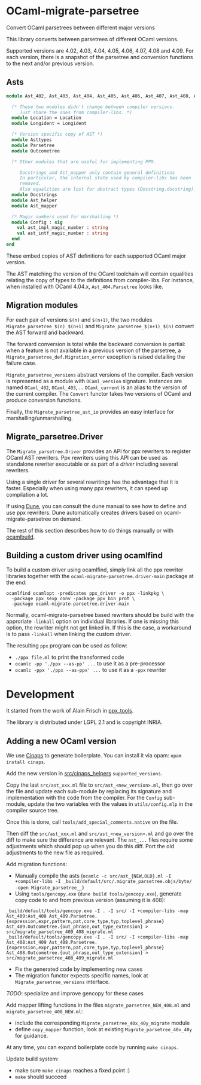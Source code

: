 # OCaml-migrate-parsetree
Convert OCaml parsetrees between different major versions

This library converts between parsetrees of different OCaml versions.

Supported versions are 4.02, 4.03, 4.04, 4.05, 4.06, 4.07, 4.08 and 4.09.
For each version, there is a snapshot of the parsetree and conversion functions
to the next and/or previous version.

## Asts

```ocaml
module Ast_402, Ast_403, Ast_404, Ast_405, Ast_406, Ast_407, Ast_408, Ast_409 : sig

  (* These two modules didn't change between compiler versions.
     Just share the ones from compiler-libs. *)
  module Location = Location
  module Longident = Longident

  (* Version specific copy of AST *)
  module Asttypes
  module Parsetree
  module Outcometree

  (* Other modules that are useful for implementing PPX.

     Docstrings and Ast_mapper only contain general definitions
     In particular, the internal state used by compiler-libs has been
     removed.
     Also equalities are lost for abstract types (Docstring.docstring).  *)
  module Docstrings
  module Ast_helper
  module Ast_mapper

  (* Magic numbers used for marshalling *)
  module Config : sig
    val ast_impl_magic_number : string
    val ast_intf_magic_number : string
  end
end
```

These embed copies of AST definitions for each supported OCaml major version.

The AST matching the version of the OCaml toolchain will contain equalities
relating the copy of types to the definitions from compiler-libs.  For
instance, when installed with OCaml 4.04.x, `Ast_404.Parsetree` looks
like.

## Migration modules

For each pair of versions `$(n)` and `$(n+1)`, the two modules
`Migrate_parsetree_$(n)_$(n+1)` and `Migrate_parsetree_$(n+1)_$(n)` convert the AST forward and backward.

The forward conversion is total while the backward conversion is partial: when
a feature is not available in a previous version of the parsetree, a
`Migrate_parsetree_def.Migration_error` exception is raised detailing the
failure case.

`Migrate_parsetree_versions` abstract versions of the compiler. Each version is
represented as a module with `OCaml_version` signature.  Instances are named
`OCaml_402`, `OCaml_403`, ... `OCaml_current` is an alias to the version of the
current compiler.
The `Convert` functor takes two versions of OCaml and produce conversion
functions.

Finally, the `Migrate_parsetree_ast_io` provides an easy interface for
marshalling/unmarshalling.

## Migrate_parsetree.Driver

The `Migrate_parsetree.Driver` provides an API for ppx rewriters to
register OCaml AST rewriters. Ppx rewriters using this API can be used
as standalone rewriter executable or as part of a _driver_ including
several rewriters.

Using a single driver for several rewritings has the advantage that it
is faster. Especially when using many ppx rewriters, it can speed up
compilation a lot.

If using [Dune](https://github.com/ocaml/dune), you can
consult the dune manual to see how to define and use ppx
rewriters. Dune automatically creates drivers based on
ocaml-migrate-parsetree on demand.

The rest of this section describes how to do things manually or with
[ocamlbuild](https://github.com/ocaml/ocamlbuild).

## Building a custom driver using ocamlfind

To build a custom driver using ocamlfind, simply link all the ppx
rewriter libraries together with the
`ocaml-migrate-parsetree.driver-main` package at the end:

    ocamlfind ocamlopt -predicates ppx_driver -o ppx -linkpkg \
      -package ppx_sexp_conv -package ppx_bin_prot \
      -package ocaml-migrate-parsetree.driver-main

Normally, ocaml-migrate-parsetree based rewriters should be build with
the approriate `-linkall` option on individual libraries. If one is
missing this option, the rewriter might not get linked in. If this is
the case, a workaround is to pass `-linkall` when linking the custom
driver.

The resulting `ppx` program can be used as follow:

- `./ppx file.ml` to print the transformed code
- `ocamlc -pp './ppx --as-pp' ...` to use it as a pre-processor
- `ocamlc -ppx './ppx --as-ppx' ...` to use it as a `-ppx` rewriter

# Development

It started from the work of Alain Frisch in
[ppx\_tools](https://github.com/alainfrisch/ppx_tools).

The library is distributed under LGPL 2.1 and is copyright INRIA.

## Adding a new OCaml version

We use [Cinaps](https://github.com/janestreet/cinaps) to generate boilerplate.
You can install it via opam: `opam install cinaps`.

Add the new version in
[src/cinaps_helpers](https://github.com/ocaml-ppx/ocaml-migrate-parsetree/blob/master/src/cinaps_helpers)
`supported_versions`.

Copy the last `src/ast_xxx.ml` file to `src/ast_<new_version>.ml`,
then go over the file and update each sub-module by replacing its
signature and implementation with the code from the compiler. For the
`Config` sub-module, update the two variables with the values in
`utils/config.mlp` in the compiler source tree.

Once this is done, call `tools/add_special_comments.native` on the
file.

Then diff the `src/ast_xxx.ml` and `src/ast_<new_version>.ml` and go
over the diff to make sure the difference are relevant. The `ast_...`
files require some adjustments which should pop up when you do this
diff. Port the old adjustments to the new file as required.

Add migration functions:
- Manually compile the asts (`ocamlc -c src/ast_{NEW,OLD}.ml -I +compiler-libs -I _build/default/src/.migrate_parsetree.objs/byte/ -open Migrate_parsetree__`)
- Using `tools/gencopy.exe` (`dune build tools/gencopy.exe`), generate copy code to and from previous version (assuming it is 408):
```
_build/default/tools/gencopy.exe -I . -I src/ -I +compiler-libs -map Ast_409:Ast_408 Ast_409.Parsetree.{expression,expr,pattern,pat,core_type,typ,toplevel_phrase} Ast_409.Outcometree.{out_phrase,out_type_extension} > src/migrate_parsetree_409_408_migrate.ml
_build/default/tools/gencopy.exe -I . -I src/ -I +compiler-libs -map Ast_408:Ast_409 Ast_408.Parsetree.{expression,expr,pattern,pat,core_type,typ,toplevel_phrase} Ast_408.Outcometree.{out_phrase,out_type_extension} > src/migrate_parsetree_408_409_migrate.ml
```
- Fix the generated code by implementing new cases
- The migration functor expects specific names, look at `Migrate_parsetree_versions` interface.

*TODO*: specialize and improve gencopy for these cases

Add mapper lifting functions in the files `migrate_parsetree_NEW_408.ml` and
`migrate_parsetree_408_NEW.ml`:
- include the corresponding `Migrate_parsetree_40x_40y_migrate` module
- define `copy_mapper` function, look at existing `Migrate_parsetree_40x_40y`
  for guidance.

At any time, you can expand boilerplate code by running `make cinaps`.

Update build system:
- make sure `make cinaps` reaches a fixed point :)
- `make` should succeed
